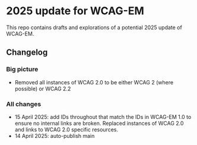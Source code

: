 # 2025 update for WCAG-EM

This repo contains drafts and explorations of a potential 2025 update of WCAG-EM.

## Changelog

### Big picture

- Removed all instances of WCAG 2.0 to be either WCAG 2 (where possible) or WCAG 2.2

### All changes

- 15 April 2025: add IDs throughout that match the IDs in WCAG-EM 1.0 to ensure no internal links are broken. Replaced instances of WCAG 2.0 and links to WCAG 2.0 specific resources.
- 14 April 2025: auto-publish main